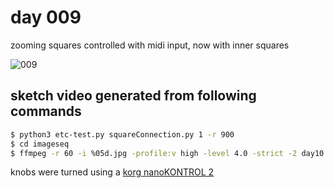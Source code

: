 # day 009

zooming squares controlled with midi input, now with inner squares

![009](https://github.com/burningion/daily-sketches/raw/master/009/images/00275.jpg)

## sketch video generated from following commands


```bash
$ python3 etc-test.py squareConnection.py 1 -r 900
$ cd imageseq
$ ffmpeg -r 60 -i %05d.jpg -profile:v high -level 4.0 -strict -2 day10.mp4
```

knobs were turned using a [korg nanoKONTROL 2](http://amzn.to/2DyAGNC)
